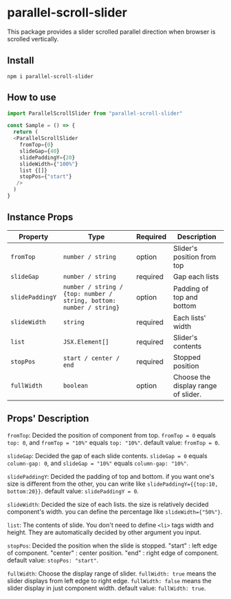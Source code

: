 # parallel-scroll-slider
This package provides a slider scrolled parallel direction when browser is scrolled vertically.

## Install

```
npm i parallel-scroll-slider
```

## How to use

``` typescript
import ParallelScrollSlider from "parallel-scroll-slider"

const Sample = () => {
  return (
  <ParallelScrollSlider
    fromTop={0}
    slideGap={40}
    slidePaddingY={20}
    slideWidth={"100%"}
    list {[]}
    stopPos={"start"}
   />
  )
}
```

## Instance Props

| Property                | Type              | Required| Description                                                 |
|-------------------------|---------------    |- |-------------------------------------------------------------|
| `fromTop`               | `number / string` | option | Slider's position from top                                      |
| `slideGap`              | `number / string` | required | Gap each lists                                         |
| `slidePaddingY`         | `number / string / {top: number / string, bottom: number / string}` | option | Padding of top and bottom |
| `slideWidth`            | `string`          | required | Each lists' width                                             |
| `list`                  | `JSX.Element[]`          | required | Slider's contents                                            |
| `stopPos`               | `start / center / end`          | required | Stopped position                                         |
| `fullWidth`               | `boolean`          | option | Choose the display range of slider.                                         |

## Props' Description

`fromTop`: Decided the position of component from top. `fromTop = 0` equals `top: 0`, and `fromTop = "10%"` equals `top: "10%"`. default value: `fromTop = 0`.

`slideGap`: Decided the gap of each slide contents. `slideGap = 0` equals `column-gap: 0`, and `slideGap = "10%"` equals `column-gap: "10%"`.

`slidePaddingY`: Decided the padding of top and bottom. if you want one's size is different from the other, you can write like `slidePaddingY={{top:10, bottom:20}}`. default value: `slidePaddingY = 0`.

`slideWidth`: Decided the size of each lists. the size is relatively decided component's width. you can define the percentage like `slideWidth={"50%"}`.

`list`: The contents of slide. You don't need to define `<li>` tags width and height. They are automatically decided by other argument you input.

`stopPos`: Decided the position when the slide is stopped.
"start" : left edge of component.
"center" : center position.
"end" : right edge of component. 
default value: `stopPos: "start"`.

`fullWidth`: Choose the display range of slider. `fullWidth: true` means the slider displays from left edge to right edge. `fullWidth: false` means the slider display in just component width.
default value: `fullWidth: true`.
